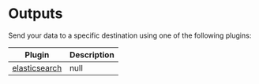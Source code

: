 # Outputs

Send your data to a specific destination using one of the following plugins:

| Plugin | Description |
|---|---|
| [elasticsearch](./elasticsearch.md) | null |
